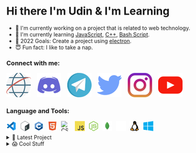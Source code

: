 
# Hi there I'm Udin & I'm Learning
- 🌱 I'm currently working on a project that is related to web technology.
- 📝 I'm currently learning [JavaScript], [C++], [Bash Script].
- 🥅 2022 Goals: Create a project using [electron].
- 😇 Fun fact: I like to take a nap.

### Connect with me: 

[![website](./img/socials/internet.svg)](website)
&nbsp;&nbsp;
[![discord](./img/socials/discord.svg)](discord)
&nbsp;&nbsp;
[![telegram](./img/socials/telegram.svg)](telegram)
&nbsp;&nbsp;
[![twitter](./img/socials/twitter.svg)](twitter)
&nbsp;&nbsp;
[![instagram](./img/socials/instagram.svg)](instagram)
&nbsp;&nbsp;
[![youtube](./img/socials/youtube.svg)](youtube)


### Language and Tools:
[<img align="left" alt="Visual Studio Code" width="26px" height="26px" src="./img/tools/vscode.svg" style="padding-right:10px;"/>][vscode]
[<img align="left" alt="Bash" width="26px" height="26px" src="./img/tools/bash.svg" style="padding-right:10px;"/>][bash]
[<img align="left" alt="C++" width="26px" height="26px" src="./img/tools/cpp.svg" style="padding-right:10px;"/>][cpp]
[<img align="left" alt="HTML5" width="26px" height="26px" src="./img/tools/html5.svg" style="padding-right:10px;"/>][html5]
[<img align="left" alt="CSS3" width="26px" height="26px" src="./img/tools/css3.svg" style="padding-right:10px;"/>][css3]
[<img align="left" alt="JavaScript" width="26px" height="26px" src="./img/tools/javascript.svg" style="padding-right:10px;"/>][javascript]
[<img align="left" alt="NodeJS" width="26px" height="26px" src="./img/tools/nodejs.svg" style="padding-right:10px;"/>][nodejs]
[<img align="left" alt="MongoDB" width="26px" height="26px" src="./img/tools/mongodb.svg" style="padding-right:10px;"/>][mongodb]

<picture>
  <a href="https://github.com/">
    <source media="(prefers-color-scheme: light)" srcset="./img/tools/github-dark.svg">
  </a>

  <a href="https://github.com/">
    <source media="(prefers-color-scheme: dark)" srcset="./img/tools/github-light.svg">
  </a>

  <a href="https://github.com/">
    <img align="left" alt="Github" width="26px" height="26px" src="./img/tools/github-light.svg" style="padding-right:10px;"/>
  </a>
</picture>

<!-- [<img align="left" alt="Github" width="26px" height="26px" src="./img/tools/github-light.svg" style="padding-right:10px;"/>][github] -->
<!-- [<img align="left" alt="Github" width="26px" height="26px" src="./img/tools/github-dark.svg" style="padding-right:10px;"/>][github] -->

[<img align="left" alt="Linux" width="26px" height="26px" src="./img/tools/linux.svg" style="padding-right:10px;"/>][linux]
[<img align="left" alt="Windows 10" width="26px" height="26px" src="./img/tools/windows10.svg" style="padding-right:10px;"/>][windows10]

<br />
<br />


<details>
<summary>🔨 Latest Project</summary>

<!-- START_SECTION:activity -->
1. 👷‍♂️ Working PR in [Guide For Beginner Linux User]
2. 🌐 Open PR in [Youtube Downloader]
3. ❌ Closed PR in [The Blog]

    ➡️ [more projects...]
<!-- END_SECTION:activity -->
</details>


<details>
<summary>😱 Cool Stuff</summary>

<!-- START_SECTION:activity -->
1. 🐧 [Ultimate Guide For Beginner Linux User] 👉 Linux stuff + usefull scripts
2. 🎵 [MuSicBot] 👉 discord music bot
3. 🏪 [conversion] 👉 conversion program using cpp

<!-- END_SECTION:activity -->
</details>


[electron]: https://www.electronjs.org/
[JavaScript]: https://www.javascript.com/
[C++]: https://www.w3schools.com/cpp/cpp_getstarted.asp
[Bash Script]: https://www.freecodecamp.org/news/shell-scripting-crash-course-how-to-write-bash-scripts-in-linux/

[website]: https://get543.github.io/portfolio-tailwindcss
[discord]: https://discord.com/
[telegram]: https://telegram.org/
[twitter]: https://www.twitter.com
[instagram]: https://www.instagram.com
[youtube]: https://www.youtube.com

[vscode]: https://code.visualstudio.com/
[bash]: https://www.gnu.org/software/bash/
[cpp]: https://www.cplusplus.com/
[html5]: https://www.w3schools.com/html/html_intro.asp
[css3]: https://www.w3schools.com/css/
[javascript]: https://www.javascript.com/
[nodejs]: https://nodejs.org/en/
[mongodb]: https://www.mongodb.com/
[github]: https://github.com/
[linux]: https://en.wikipedia.org/wiki/Linux
[windows10]: https://www.microsoft.com/en-us/software-download/windows10

[Guide For Beginner Linux User]: https://github.com/get543/linux-beginner-guide
[Youtube Downloader]: https://github.com/get543/youtube-downloader
[The Blog]: https://github.com/get543/theblog
[more projects...]: https://github.com/get543?tab=repositories

[Ultimate Guide For Beginner Linux User]: https://github.com/get543/linux-beginner-guide/blob/main/Ultimate%20Guide%20For%20Beginner%20Linux%20User.md
[MuSicBot]: https://github.com/get543/musicbot
[conversion]: https://github.com/get543/conversion